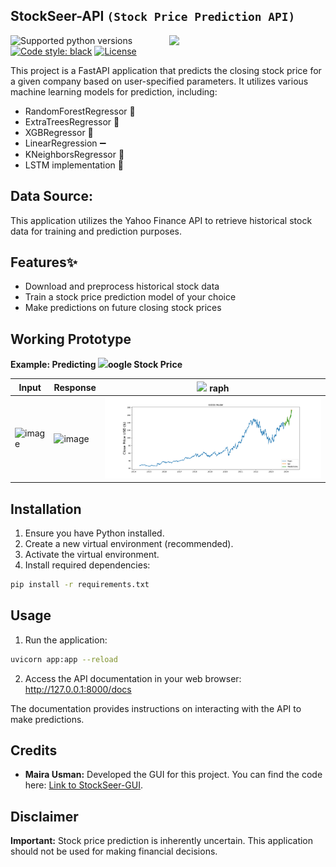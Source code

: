 
## StockSeer-API  `(Stock Price Prediction API)`
<img src='https://github.com/samadpls/stockseer-api/assets/94792103/dc4f0585-3eaa-4837-a50f-c64375674f41' width=250px align='right'>

![Supported python versions](https://img.shields.io/badge/python-3.8%20%7C%203.9%20%7C%203.10%20%7C%203.11-blue)
[![Code style: black](https://img.shields.io/badge/code%20style-black-000000.svg)](https://github.com/psf/black) 
[![License](https://img.shields.io/badge/License-MIT%202.0-blue.svg)](LICENSE)

This project is a FastAPI application that predicts the closing stock price for a given company based on user-specified parameters. It utilizes various machine learning models for prediction, including:

* RandomForestRegressor 🌳
* ExtraTreesRegressor 🌲
* XGBRegressor 🚀
* LinearRegression ➖
* KNeighborsRegressor 🤝
* LSTM implementation 🔄

## Data Source:

This application utilizes the Yahoo Finance API to retrieve historical stock data for training and prediction purposes.

## Features✨

* Download and preprocess historical stock data
* Train a stock price prediction model of your choice
* Make predictions on future closing stock prices


## Working Prototype 
**Example: Predicting <img src='https://github.com/samadpls/stockseer-api/assets/94792103/be02a515-e6d3-402e-a6bd-2f7f21065fa6' width=15px>oogle
 Stock Price**

| Input | Response| <img src='https://github.com/samadpls/stockseer-api/assets/94792103/be02a515-e6d3-402e-a6bd-2f7f21065fa6' width=20px> raph |
|------|---------|---------|
|![image](https://github.com/samadpls/stockseer-api/assets/94792103/b6860128-41fb-463d-908d-433b11f3d826)|![image](https://github.com/samadpls/stockseer-api/assets/94792103/5ef2c728-22e3-4e9c-9049-b8b8ceddc276)| <img src='prediction_plot.png' width=650px>|

## Installation

1. Ensure you have Python installed.
2. Create a new virtual environment (recommended).
3. Activate the virtual environment.
4. Install required dependencies:

```bash
pip install -r requirements.txt
```

## Usage

1. Run the application:

```bash
uvicorn app:app --reload
```

2. Access the API documentation in your web browser: http://127.0.0.1:8000/docs

The documentation provides instructions on interacting with the API to make predictions.


## Credits

* **Maira Usman:**  Developed the GUI for this project. You can find the code here: [Link to StockSeer-GUI](https://github.com/myrausman/).

## Disclaimer

**Important:** Stock price prediction is inherently uncertain. This application should not be used for making financial decisions. 
